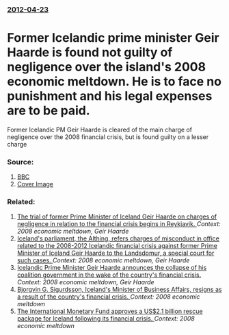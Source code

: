 ### [2012-04-23](/news/2012/04/23/index.md)

# Former Icelandic prime minister Geir Haarde is found not guilty of negligence over the island's 2008 economic meltdown. He is to face no punishment and his legal expenses are to be paid. 

Former Icelandic PM Geir Haarde is cleared of the main charge of negligence over the 2008 financial crisis, but is found guilty on a lesser charge


### Source:

1. [BBC](http://www.bbc.co.uk/news/world-europe-17817174)
1. [Cover Image](http://ichef-1.bbci.co.uk/news/1024/media/images/58872000/jpg/_58872402_010160325-1.jpg)

### Related:

1. [The trial of former Prime Minister of Iceland Geir Haarde on charges of negligence in relation to the financial crisis begins in Reykjavik. ](/news/2012/03/5/the-trial-of-former-prime-minister-of-iceland-geir-haarde-on-charges-of-negligence-in-relation-to-the-financial-crisis-begins-in-reykjavak.md) _Context: 2008 economic meltdown, Geir Haarde_
2. [Iceland's parliament, the Althing, refers charges of misconduct in office related to the 2008-2012 Icelandic financial crisis against former Prime Minister of Iceland Geir Haarde to the Landsdomur, a special court for such cases. ](/news/2010/09/28/iceland-s-parliament-the-althing-refers-charges-of-misconduct-in-office-related-to-the-2008a2012-icelandic-financial-crisis-against-form.md) _Context: 2008 economic meltdown, Geir Haarde_
3. [ Icelandic Prime Minister Geir Haarde announces the collapse of his coalition government in the wake of the country's financial crisis. ](/news/2009/01/26/icelandic-prime-minister-geir-haarde-announces-the-collapse-of-his-coalition-government-in-the-wake-of-the-country-s-financial-crisis.md) _Context: 2008 economic meltdown, Geir Haarde_
4. [ Bjorgvin G. Sigurdsson, Iceland's Minister of Business Affairs, resigns as a result of the country's financial crisis. ](/news/2009/01/25/bjaprgvin-g-siguradegsson-iceland-s-minister-of-business-affairs-resigns-as-a-result-of-the-country-s-financial-crisis.md) _Context: 2008 economic meltdown_
5. [ The International Monetary Fund approves a US$2.1 billion rescue package for Iceland following its financial crisis. ](/news/2008/11/19/the-international-monetary-fund-approves-a-us-2-1-billion-rescue-package-for-iceland-following-its-financial-crisis.md) _Context: 2008 economic meltdown_
